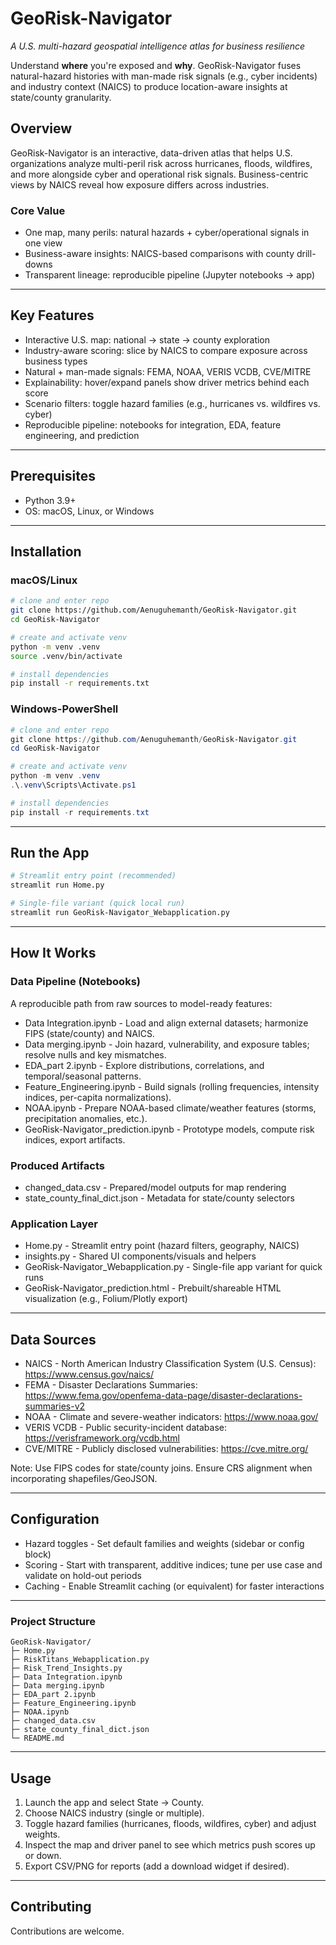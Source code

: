 # GeoRisk-Navigator
*A U.S. multi-hazard geospatial intelligence atlas for business resilience*

Understand **where** you're exposed and **why**. GeoRisk-Navigator fuses natural-hazard histories with man-made risk signals (e.g., cyber incidents) and industry context (NAICS) to produce location-aware insights at state/county granularity.



## Overview
GeoRisk-Navigator is an interactive, data-driven atlas that helps U.S. organizations analyze multi-peril risk across hurricanes, floods, wildfires, and more alongside cyber and operational risk signals. Business-centric views by NAICS reveal how exposure differs across industries.

### Core Value
- One map, many perils: natural hazards + cyber/operational signals in one view
- Business-aware insights: NAICS-based comparisons with county drill-downs
- Transparent lineage: reproducible pipeline (Jupyter notebooks -> app)

---

## Key Features
- Interactive U.S. map: national -> state -> county exploration
- Industry-aware scoring: slice by NAICS to compare exposure across business types
- Natural + man-made signals: FEMA, NOAA, VERIS VCDB, CVE/MITRE
- Explainability: hover/expand panels show driver metrics behind each score
- Scenario filters: toggle hazard families (e.g., hurricanes vs. wildfires vs. cyber)
- Reproducible pipeline: notebooks for integration, EDA, feature engineering, and prediction

---

## Prerequisites
- Python 3.9+
- OS: macOS, Linux, or Windows

---

## Installation

### macOS/Linux
```bash
# clone and enter repo
git clone https://github.com/Aenuguhemanth/GeoRisk-Navigator.git
cd GeoRisk-Navigator

# create and activate venv
python -m venv .venv
source .venv/bin/activate

# install dependencies
pip install -r requirements.txt
```

### Windows-PowerShell
```powershell
# clone and enter repo
git clone https://github.com/Aenuguhemanth/GeoRisk-Navigator.git
cd GeoRisk-Navigator

# create and activate venv
python -m venv .venv
.\.venv\Scripts\Activate.ps1

# install dependencies
pip install -r requirements.txt
```

---

## Run the App
```bash
# Streamlit entry point (recommended)
streamlit run Home.py
```

```bash
# Single-file variant (quick local run)
streamlit run GeoRisk-Navigator_Webapplication.py
```

---

## How It Works

### Data Pipeline (Notebooks)
A reproducible path from raw sources to model-ready features:

- Data Integration.ipynb - Load and align external datasets; harmonize FIPS (state/county) and NAICS.
- Data merging.ipynb - Join hazard, vulnerability, and exposure tables; resolve nulls and key mismatches.
- EDA_part 2.ipynb - Explore distributions, correlations, and temporal/seasonal patterns.
- Feature_Engineering.ipynb - Build signals (rolling frequencies, intensity indices, per-capita normalizations).
- NOAA.ipynb - Prepare NOAA-based climate/weather features (storms, precipitation anomalies, etc.).
- GeoRisk-Navigator_prediction.ipynb - Prototype models, compute risk indices, export artifacts.

### Produced Artifacts
- changed_data.csv - Prepared/model outputs for map rendering
- state_county_final_dict.json - Metadata for state/county selectors

### Application Layer
- Home.py - Streamlit entry point (hazard filters, geography, NAICS)
- insights.py - Shared UI components/visuals and helpers
- GeoRisk-Navigator_Webapplication.py - Single-file app variant for quick runs
- GeoRisk-Navigator_prediction.html - Prebuilt/shareable HTML visualization (e.g., Folium/Plotly export)

---

## Data Sources
- NAICS - North American Industry Classification System (U.S. Census): https://www.census.gov/naics/
- FEMA - Disaster Declarations Summaries: https://www.fema.gov/openfema-data-page/disaster-declarations-summaries-v2
- NOAA - Climate and severe-weather indicators: https://www.noaa.gov/
- VERIS VCDB - Public security-incident database: https://verisframework.org/vcdb.html
- CVE/MITRE - Publicly disclosed vulnerabilities: https://cve.mitre.org/

Note: Use FIPS codes for state/county joins. Ensure CRS alignment when incorporating shapefiles/GeoJSON.

---

## Configuration
- Hazard toggles - Set default families and weights (sidebar or config block)
- Scoring - Start with transparent, additive indices; tune per use case and validate on hold-out periods
- Caching - Enable Streamlit caching (or equivalent) for faster interactions

---
### Project Structure
```text
GeoRisk-Navigator/
├─ Home.py
├─ RiskTitans_Webapplication.py
├─ Risk_Trend_Insights.py
├─ Data Integration.ipynb
├─ Data merging.ipynb
├─ EDA_part 2.ipynb
├─ Feature_Engineering.ipynb
├─ NOAA.ipynb
├─ changed_data.csv                 
├─ state_county_final_dict.json     
└─ README.md
```

---

## Usage
1. Launch the app and select State -> County.
2. Choose NAICS industry (single or multiple).
3. Toggle hazard families (hurricanes, floods, wildfires, cyber) and adjust weights.
4. Inspect the map and driver panel to see which metrics push scores up or down.
5. Export CSV/PNG for reports (add a download widget if desired).

---

## Contributing
Contributions are welcome.
```
